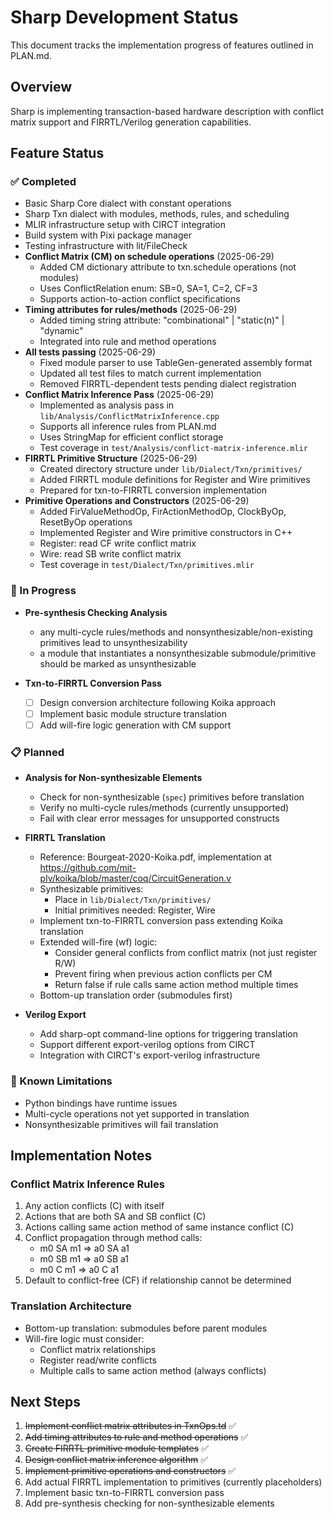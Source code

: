 # Sharp Development Status

This document tracks the implementation progress of features outlined in PLAN.md.

## Overview

Sharp is implementing transaction-based hardware description with conflict matrix support and FIRRTL/Verilog generation capabilities.

## Feature Status

### ✅ Completed
- Basic Sharp Core dialect with constant operations
- Sharp Txn dialect with modules, methods, rules, and scheduling
- MLIR infrastructure setup with CIRCT integration
- Build system with Pixi package manager
- Testing infrastructure with lit/FileCheck
- **Conflict Matrix (CM) on schedule operations** (2025-06-29)
  - Added CM dictionary attribute to txn.schedule operations (not modules)
  - Uses ConflictRelation enum: SB=0, SA=1, C=2, CF=3
  - Supports action-to-action conflict specifications
- **Timing attributes for rules/methods** (2025-06-29)
  - Added timing string attribute: "combinational" | "static(n)" | "dynamic"
  - Integrated into rule and method operations
- **All tests passing** (2025-06-29)
  - Fixed module parser to use TableGen-generated assembly format
  - Updated all test files to match current implementation
  - Removed FIRRTL-dependent tests pending dialect registration
- **Conflict Matrix Inference Pass** (2025-06-29)
  - Implemented as analysis pass in `lib/Analysis/ConflictMatrixInference.cpp`
  - Supports all inference rules from PLAN.md
  - Uses StringMap for efficient conflict storage
  - Test coverage in `test/Analysis/conflict-matrix-inference.mlir`
- **FIRRTL Primitive Structure** (2025-06-29)
  - Created directory structure under `lib/Dialect/Txn/primitives/`
  - Added FIRRTL module definitions for Register and Wire primitives
  - Prepared for txn-to-FIRRTL conversion implementation
- **Primitive Operations and Constructors** (2025-06-29)
  - Added FirValueMethodOp, FirActionMethodOp, ClockByOp, ResetByOp operations
  - Implemented Register and Wire primitive constructors in C++
  - Register: read CF write conflict matrix
  - Wire: read SB write conflict matrix
  - Test coverage in `test/Dialect/Txn/primitives.mlir`

### 🚧 In Progress
- **Pre-synthesis Checking Analysis**
  - any multi-cycle rules/methods and nonsynthesizable/non-existing primitives lead to unsynthesizability
  - a module that instantiates a nonsynthesizable submodule/primitive should be marked as unsynthesizable

- **Txn-to-FIRRTL Conversion Pass**
  - [ ] Design conversion architecture following Koika approach
  - [ ] Implement basic module structure translation
  - [ ] Add will-fire logic generation with CM support

### 📋 Planned

- **Analysis for Non-synthesizable Elements**
  - Check for non-synthesizable (`spec`) primitives before translation
  - Verify no multi-cycle rules/methods (currently unsupported)
  - Fail with clear error messages for unsupported constructs

- **FIRRTL Translation**
  - Reference: Bourgeat-2020-Koika.pdf, implementation at https://github.com/mit-plv/koika/blob/master/coq/CircuitGeneration.v
  - Synthesizable primitives:
    - Place in `lib/Dialect/Txn/primitives/`
    - Initial primitives needed: Register, Wire
  - Implement txn-to-FIRRTL conversion pass extending Koika translation
  - Extended will-fire (wf) logic:
    - Consider general conflicts from conflict matrix (not just register R/W)
    - Prevent firing when previous action conflicts per CM
    - Return false if rule calls same action method multiple times
  - Bottom-up translation order (submodules first)
  
- **Verilog Export**
  - Add sharp-opt command-line options for triggering translation
  - Support different export-verilog options from CIRCT
  - Integration with CIRCT's export-verilog infrastructure

### 🚫 Known Limitations
- Python bindings have runtime issues
- Multi-cycle operations not yet supported in translation
- Nonsynthesizable primitives will fail translation

## Implementation Notes

### Conflict Matrix Inference Rules
1. Any action conflicts (C) with itself
2. Actions that are both SA and SB conflict (C)
3. Actions calling same action method of same instance conflict (C)
4. Conflict propagation through method calls:
   - m0 SA m1 => a0 SA a1
   - m0 SB m1 => a0 SB a1
   - m0 C m1 => a0 C a1
5. Default to conflict-free (CF) if relationship cannot be determined

### Translation Architecture
- Bottom-up translation: submodules before parent modules
- Will-fire logic must consider:
  - Conflict matrix relationships
  - Register read/write conflicts
  - Multiple calls to same action method (always conflicts)

## Next Steps
1. ~~Implement conflict matrix attributes in TxnOps.td~~ ✅
2. ~~Add timing attributes to rule and method operations~~ ✅
3. ~~Create FIRRTL primitive module templates~~ ✅
4. ~~Design conflict matrix inference algorithm~~ ✅
5. ~~Implement primitive operations and constructors~~ ✅
6. Add actual FIRRTL implementation to primitives (currently placeholders)
7. Implement basic txn-to-FIRRTL conversion pass
8. Add pre-synthesis checking for non-synthesizable elements